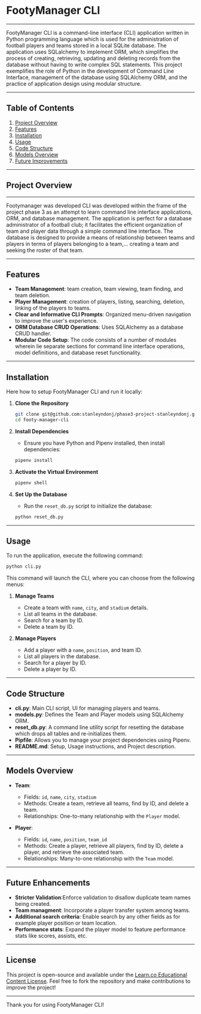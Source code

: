 
# FootyManager CLI

---

FootyManager CLI is a command-line interface (CLI) application written in Python programming language which is used for the administration of football players and teams stored in a local SQLite database. The application uses SQLalchemy to implement ORM, which simplifies the process of creating, retrieving, updating and deleting records from the database without having to write complex SQL statements. This project exemplifies the role of Python in the development of Command Line Interface, management of the database using SQLAlchemy ORM, and the practice of application design using modular structure.

---

## Table of Contents

1. [Project Overview](#project-overview)
2. [Features](#features)
3. [Installation](#installation)
4. [Usage](#usage)
5. [Code Structure](#code-structure)
6. [Models Overview](#models-overview)
7. [Future Improvements](#future-improvements)

---

## Project Overview
---

Footymanager was developed CLI was developed within the frame of the project phase 3 as an attempt to learn command line interface applications, ORM, and database management. The application is perfect for a database administrator of a football club; it facilitates the efficient organization of team and player data through a simple command line interface. The database is designed to provide a means of relationship between teams and players in terms of players belonging to a team,... creating a team and seeking the roster of that team.

---

## Features

- **Team Management**:  team creation, team viewing, team finding, and team deletion.
- **Player Management**: creation of players, listing, searching, deletion, linking of the players to teams.
- **Clear and Informative CLI Prompts**: 
Organized menu-driven navigation to improve the user's experience.
- **ORM Database CRUD Operations**: Uses SQLAlchemy as a database CRUD handler.
- **Modular Code Setup**: The code consists of a number of modules wherein lie separate sections for command line interface operations, model definitions, and database reset functionality.

---

## Installation

Here how to setup FootyManager CLI and run it locally:

1. **Clone the Repository**
   ```bash
   git clone git@github.com:stanleyndonj/phase3-project-stanleyndonj.git
   cd footy-manager-cli
   ```

2. **Install Dependencies**
   - Ensure you have Python and Pipenv installed, then install dependencies:
   ```bash
   pipenv install
   ```

3. **Activate the Virtual Environment**
   ```bash
   pipenv shell
   ```

4. **Set Up the Database**
   - Run the `reset_db.py` script to initialize the database:
   ```bash
   python reset_db.py
   ```

---

## Usage

To run the application, execute the following command:

```bash
python cli.py
```

This command will launch the CLI, where you can choose from the following menus:

1. **Manage Teams**
   - Create a team with `name`, `city`, and `stadium` details.
   - List all teams in the database.
   - Search for a team by ID.
   - Delete a team by ID.

2. **Manage Players**
   - Add a player with a `name`, `position`, and team ID.
   - List all players in the database.
   - Search for a player by ID.
   - Delete a player by ID.

---

## Code Structure

- **cli.py**: Main CLI script, UI for managing players and teams.
- **models.py**: Defines the Team and Player models using SQLAlchemy ORM.
- **reset_db.py**:  A command line utility script for resetting the database which drops all tables and re-initializes them.
- **Pipfile**:  Allows you to manage your project dependencies using Pipenv.
- **README.md**:  Setup, Usage instructions, and Project description.

---

## Models Overview

- **Team**: 
   - Fields: `id`, `name`, `city`, `stadium`
   - Methods: Create a team, retrieve all teams, find by ID, and delete a team.
   - Relationships: One-to-many relationship with the `Player` model.

- **Player**: 
   - Fields: `id`, `name`, `position`, `team_id`
   - Methods: Create a player, retrieve all players, find by ID, delete a player, and retrieve the associated team.
   - Relationships: Many-to-one relationship with the `Team` model.

---

## Future Enhancements

- **Stricter Validation**:Enforce validation to disallow duplicate team names being created. 
- **Team managment**: Incorporate a player transfer system among teams.
- **Additional search criteria**: Enable search by any other fields as for example player position or team location.
- **Performance stats**: Expand the player model to feature performance stats like scores, assists, etc. 
---

## License

This project is open-source and available under the [Learn.co Educational Content License](LICENSE). Feel free to fork the repository and make contributions to improve the project!

---

Thank you for using FootyManager CLI!
```
